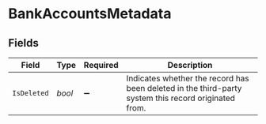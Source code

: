 # BankAccountsMetadata


## Fields

| Field                                                                                                | Type                                                                                                 | Required                                                                                             | Description                                                                                          |
| ---------------------------------------------------------------------------------------------------- | ---------------------------------------------------------------------------------------------------- | ---------------------------------------------------------------------------------------------------- | ---------------------------------------------------------------------------------------------------- |
| `IsDeleted`                                                                                          | *bool*                                                                                               | :heavy_minus_sign:                                                                                   | Indicates whether the record has been deleted in the third-party system this record originated from. |